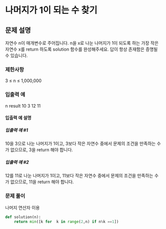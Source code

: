 # 나머지가 1이 되는 수 찾기

## 문제 설명
자연수 n이 매개변수로 주어집니다. n을 x로 나눈 나머지가 1이 되도록 하는 가장 작은 자연수 x를 return 하도록 solution 함수를 완성해주세요. 답이 항상 존재함은 증명될 수 있습니다.

### 제한사항
3 ≤ n ≤ 1,000,000

### 입출력 예
n	result
10	3
12	11
#### 입출력 예 설명
##### 입출력 예 #1

10을 3으로 나눈 나머지가 1이고, 3보다 작은 자연수 중에서 문제의 조건을 만족하는 수가 없으므로, 3을 return 해야 합니다.

##### 입출력 예 #2

12를 11로 나눈 나머지가 1이고, 11보다 작은 자연수 중에서 문제의 조건을 만족하는 수가 없으므로, 11을 return 해야 합니다.



### 문제 풀이

나머지 연산자 이용

```python
def solution(n):
    return min([k for  k in range(2,n) if n%k ==1])
```




